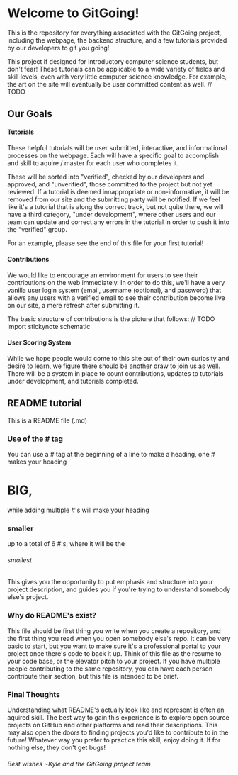 # Welcome to GitGoing!

This is the repository for everything associated with the GitGoing project, including the webpage, the backend structure, and a few tutorials provided by our developers to git you going!

This project if designed for introductory computer science students, but don't fear! These tutorials can be applicable to a wide variety of fields and skill levels, even with very little computer science knowledge. For example, the art on the site will eventually be user committed content as well. // TODO


## Our Goals

#### Tutorials
These helpful tutorials will be user submitted, interactive, and informational processes on the webpage. Each will have a specific goal to accomplish and skill to aquire / master for each user who completes it.

These will be sorted into "verified", checked by our developers and approved, and "unverified", those committed to the project but not yet reviewed. If a tutorial is deemed innappropriate or non-informative, it will be removed from our site and the submitting party will be notified. If we feel like it's a tutorial that is along the correct track, but not quite there, we will have a third category, "under development", where other users and our team can update and correct any errors in the tutorial in order to push it into the "verified" group.

For an example, please see the end of this file for your first tutorial!


#### Contributions
We would like to encourage an environment for users to see their contributions on the web immediately. In order to do this, we'll have a very vanilla user login system (email, username (optional), and password) that allows any users with a verified email to see their contribution become live on our site, a mere refresh after submitting it.

The basic structure of contributions is the picture that follows:
// TODO import stickynote schematic


#### User Scoring System
While we hope people would come to this site out of their own curiosity and desire to learn, we figure there should be another draw to join us as well. There will be a system in place to count contributions, updates to tutorials under development, and tutorials completed.






## README tutorial

This is a README file (.md)


### Use of the # tag

You can use a # tag at the beginning of a line to make a heading, one # makes your heading
# BIG,
while adding multiple #'s will make your heading
### smaller
up to a total of 6 #'s, where it will be the
###### smallest

This gives you the opportunity to put emphasis and structure into your project description, and guides you if you're trying to understand somebody else's project.


### Why do README's exist?

This file should be first thing you write when you create a repository, and the first thing you read when you open somebody else's repo. It can be very basic to start, but you want to make sure it's a professional portal to your project once there's code to back it up. Think of this file as the resume to your code base, or the elevator pitch to your project. If you have multiple people contributing to the same repository, you can have each person contribute their section, but this file is intended to be brief.


### Final Thoughts

Understanding what README's actually look like and represent is often an aquired skill. The best way to gain this experience is to explore open source projects on GitHub and other platforms and read their descriptions. This may also open the doors to finding projects you'd like to contribute to in the future! Whatever way you prefer to practice this skill, enjoy doing it. If for nothing else, they don't get bugs!




###### Best wishes   ~Kyle and the GitGoing project team
